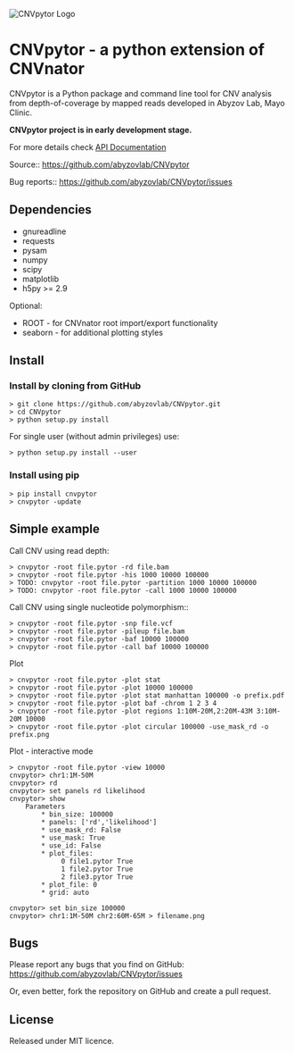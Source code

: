 ![CNVpytor Logo](https://raw.githubusercontent.com/abyzovlab/CNVpytor/master/cnvpytor/imgs/cnvpytor_w_640.png)

# CNVpytor - a python extension of CNVnator

CNVpytor is a Python package and command line tool for CNV analysis from depth-of-coverage by mapped reads developed in Abyzov Lab, Mayo Clinic.

**CNVpytor project is in early development stage.**

For more details check [API Documentation](https://abyzovlab.github.io/CNVpytor/)


Source::
    https://github.com/abyzovlab/CNVpytor

Bug reports::
    https://github.com/abyzovlab/CNVpytor/issues

## Dependencies

* gnureadline
* requests
* pysam
* numpy
* scipy
* matplotlib
* h5py >= 2.9

Optional:

* ROOT - for CNVnator root import/export functionality
* seaborn - for additional plotting styles 

## Install

### Install by cloning from GitHub

```
> git clone https://github.com/abyzovlab/CNVpytor.git
> cd CNVpytor
> python setup.py install
```
For single user (without admin privileges) use:
```
> python setup.py install --user
```

### Install using pip

```
> pip install cnvpytor
> cnvpytor -update
```

## Simple example

Call CNV using read depth:
```
> cnvpytor -root file.pytor -rd file.bam
> cnvpytor -root file.pytor -his 1000 10000 100000
> TODO: cnvpytor -root file.pytor -partition 1000 10000 100000
> TODO: cnvpytor -root file.pytor -call 1000 10000 100000
```

Call CNV using single nucleotide polymorphism::
```
> cnvpytor -root file.pytor -snp file.vcf
> cnvpytor -root file.pytor -pileup file.bam
> cnvpytor -root file.pytor -baf 10000 100000
> cnvpytor -root file.pytor -call baf 10000 100000
```

Plot
```
> cnvpytor -root file.pytor -plot stat
> cnvpytor -root file.pytor -plot 10000 100000
> cnvpytor -root file.pytor -plot stat manhattan 100000 -o prefix.pdf
> cnvpytor -root file.pytor -plot baf -chrom 1 2 3 4
> cnvpytor -root file.pytor -plot regions 1:10M-20M,2:20M-43M 3:10M-20M 10000
> cnvpytor -root file.pytor -plot circular 100000 -use_mask_rd -o prefix.png
```

Plot - interactive mode
```
> cnvpytor -root file.pytor -view 10000
cnvpytor> chr1:1M-50M
cnvpytor> rd
cnvpytor> set panels rd likelihood
cnvpytor> show
    Parameters
        * bin_size: 100000
        * panels: ['rd','likelihood']
        * use_mask_rd: False
        * use_mask: True
        * use_id: False
        * plot_files:
             0 file1.pytor True
             1 file2.pytor True
             2 file3.pytor True
        * plot_file: 0
        * grid: auto

cnvpytor> set bin_size 100000
cnvpytor> chr1:1M-50M chr2:60M-65M > filename.png
```

## Bugs

Please report any bugs that you find on GitHub:
https://github.com/abyzovlab/CNVpytor/issues

Or, even better, fork the repository on GitHub and create a pull request.

## License

Released under MIT licence.
